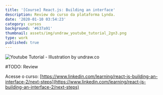 ```yaml
---
title: '[Course] React.js: Building an interface'
description: Review do curso da plataforma Lynda.
date: '2020-01-10 03:54:23'
category: cursos
background: '#637a91'
thumbnail: assets/img/undraw_youtube_tutorial_2gn3.png
type: work
published: true
---
```

![Youtube Tutorial - Illustration by undraw.co](assets/img/undraw_youtube_tutorial_2gn3.png "Youtube Tutorial - Illustration by undraw.co")

#TODO: Review

Acesse o curso: [https://www.linkedin.com/learning/react-js-building-an-interface-2/next-steps](https://www.linkedin.com/learning/react-js-building-an-interface-2/next-steps)
